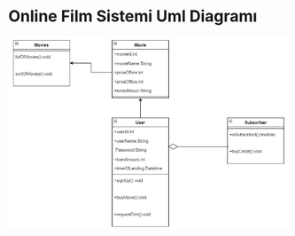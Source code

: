 # Online Film Sistemi Uml Diagramı

![alt text](https://github.com/merttfazli/OOP-MovieHireSystem/blob/main/MovieHireSystem.JPG)
